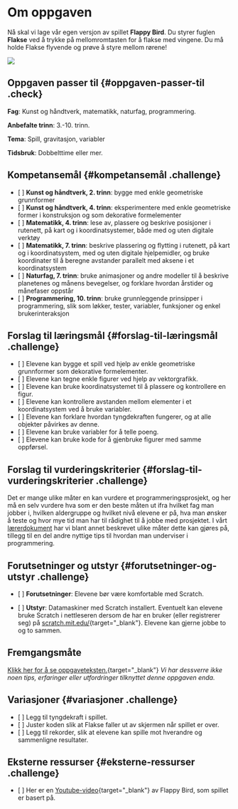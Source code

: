 # Om oppgaven

Nå skal vi lage vår egen versjon av spillet **Flappy Bird**. Du styrer
fuglen **Flakse** ved å trykke på mellomromtasten for å flakse med
vingene. Du må holde Flakse flyvende og prøve å styre mellom rørene!

![](flaksefugl.png)

## Oppgaven passer til {#oppgaven-passer-til .check}

**Fag**: Kunst og håndtverk, matematikk, naturfag, programmering.

**Anbefalte trinn**: 3.-10. trinn.

**Tema**: Spill, gravitasjon, variabler

**Tidsbruk**: Dobbelttime eller mer.

## Kompetansemål {#kompetansemål .challenge}

-   \[ \] **Kunst og håndtverk, 2. trinn**: bygge med enkle geometriske
    grunnformer
-   \[ \] **Kunst og håndtverk, 4. trinn**: eksperimentere med enkle
    geometriske former i konstruksjon og som dekorative formelementer
-   \[ \] **Matematikk, 4. trinn**: lese av, plassere og beskrive
    posisjoner i rutenett, på kart og i koordinatsystemer, både med og
    uten digitale verktøy
-   \[ \] **Matematikk, 7. trinn**: beskrive plassering og flytting i
    rutenett, på kart og i koordinatsystem, med og uten digitale
    hjelpemidler, og bruke koordinater til å beregne avstander parallelt
    med aksene i et koordinatsystem
-   \[ \] **Naturfag, 7. trinn**: bruke animasjoner og andre modeller
    til å beskrive planetenes og månens bevegelser, og forklare hvordan
    årstider og månefaser oppstår
-   \[ \] **Programmering, 10. trinn**: bruke grunnleggende prinsipper i
    programmering, slik som løkker, tester, variabler, funksjoner og
    enkel brukerinteraksjon

## Forslag til læringsmål {#forslag-til-læringsmål .challenge}

-   \[ \] Elevene kan bygge et spill ved hjelp av enkle geometriske
    grunnformer som dekorative formelementer.
-   \[ \] Elevene kan tegne enkle figurer ved hjelp av vektorgrafikk.
-   \[ \] Elevene kan bruke koordinatsystemet til å plassere og
    kontrollere en figur.
-   \[ \] Elevene kan kontrollere avstanden mellom elementer i et
    koordinatsystem ved å bruke variabler.
-   \[ \] Elevene kan forklare hvordan tyngdekraften fungerer, og at
    alle objekter påvirkes av denne.
-   \[ \] Elevene kan bruke variabler for å telle poeng.
-   \[ \] Elevene kan bruke kode for å gjenbruke figurer med samme
    oppførsel.

## Forslag til vurderingskriterier {#forslag-til-vurderingskriterier .challenge}

Det er mange ulike måter en kan vurdere et programmeringsprosjekt, og
her må en selv vurdere hva som er den beste måten ut ifra hvilket fag
man jobber i, hvilken aldergruppe og hvilket nivå elevene er på, hva man
ønsker å teste og hvor mye tid man har til rådighet til å jobbe med
prosjektet. I vårt
[lærerdokument](../../pages/hvordan_bruke_lærerveiledning.html) har vi
blant annet beskrevet ulike måter dette kan gjøres på, tillegg til en
del andre nyttige tips til hvordan man underviser i programmering.

## Forutsetninger og utstyr {#forutsetninger-og-utstyr .challenge}

-   \[ \] **Forutsetninger**: Elevene bør være komfortable med Scratch.

-   \[ \] **Utstyr**: Datamaskiner med Scratch installert. Eventuelt kan
    elevene bruke Scratch i nettleseren dersom de har en bruker (eller
    registrerer seg) på
    [scratch.mit.edu/](http://scratch.mit.edu/){target="_blank"}.
    Elevene kan gjerne jobbe to og to sammen.

## Fremgangsmåte

[Klikk her for å se
oppgaveteksten.](../flaksefugl/flaksefugl.html){target="_blank"} *Vi har
dessverre ikke noen tips, erfaringer eller utfordringer tilknyttet denne
oppgaven enda.*

## Variasjoner {#variasjoner .challenge}

-   \[ \] Legg til tyngdekraft i spillet.
-   \[ \] Juster koden slik at Flakse faller ut av skjermen når spillet
    er over.
-   \[ \] Legg til rekorder, slik at elevene kan spille mot hverandre og
    sammenligne resultater.

## Eksterne ressurser {#eksterne-ressurser .challenge}

-   \[ \] Her er en
    [Youtube-video](https://www.youtube.com/watch?v%3DfQoJZuBwrkU){target="_blank"}
    av Flappy Bird, som spillet er basert på.


